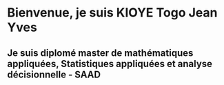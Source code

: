 
# Bienvenue, je suis KIOYE Togo Jean Yves
## Je suis diplomé master de mathématiques appliquées, Statistiques appliquées et analyse décisionnelle - SAAD
